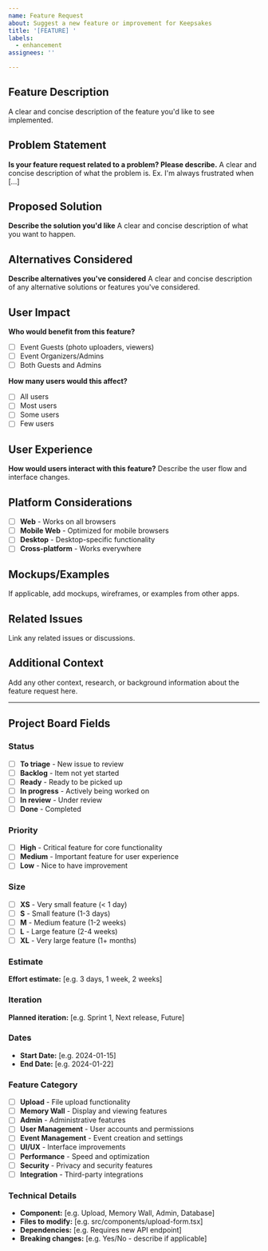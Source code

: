 ```yaml
---
name: Feature Request
about: Suggest a new feature or improvement for Keepsakes
title: '[FEATURE] '
labels: 
  - enhancement
assignees: ''

---
```


## Feature Description
A clear and concise description of the feature you'd like to see implemented.

## Problem Statement
**Is your feature request related to a problem? Please describe.**
A clear and concise description of what the problem is. Ex. I'm always frustrated when [...]

## Proposed Solution
**Describe the solution you'd like**
A clear and concise description of what you want to happen.

## Alternatives Considered
**Describe alternatives you've considered**
A clear and concise description of any alternative solutions or features you've considered.

## User Impact
**Who would benefit from this feature?**
- [ ] Event Guests (photo uploaders, viewers)
- [ ] Event Organizers/Admins
- [ ] Both Guests and Admins

**How many users would this affect?**
- [ ] All users
- [ ] Most users
- [ ] Some users
- [ ] Few users

## User Experience
**How would users interact with this feature?**
Describe the user flow and interface changes.

## Platform Considerations
- [ ] **Web** - Works on all browsers
- [ ] **Mobile Web** - Optimized for mobile browsers
- [ ] **Desktop** - Desktop-specific functionality
- [ ] **Cross-platform** - Works everywhere

## Mockups/Examples
If applicable, add mockups, wireframes, or examples from other apps.

## Related Issues
Link any related issues or discussions.

## Additional Context
Add any other context, research, or background information about the feature request here.

---

## Project Board Fields

### Status
- [ ] **To triage** - New issue to review
- [ ] **Backlog** - Item not yet started
- [ ] **Ready** - Ready to be picked up
- [ ] **In progress** - Actively being worked on
- [ ] **In review** - Under review
- [ ] **Done** - Completed

### Priority
- [ ] **High** - Critical feature for core functionality
- [ ] **Medium** - Important feature for user experience
- [ ] **Low** - Nice to have improvement

### Size
- [ ] **XS** - Very small feature (< 1 day)
- [ ] **S** - Small feature (1-3 days)
- [ ] **M** - Medium feature (1-2 weeks)
- [ ] **L** - Large feature (2-4 weeks)
- [ ] **XL** - Very large feature (1+ months)

### Estimate
**Effort estimate:** [e.g. 3 days, 1 week, 2 weeks]

### Iteration
**Planned iteration:** [e.g. Sprint 1, Next release, Future]

### Dates
- **Start Date:** [e.g. 2024-01-15]
- **End Date:** [e.g. 2024-01-22]

### Feature Category
- [ ] **Upload** - File upload functionality
- [ ] **Memory Wall** - Display and viewing features
- [ ] **Admin** - Administrative features
- [ ] **User Management** - User accounts and permissions
- [ ] **Event Management** - Event creation and settings
- [ ] **UI/UX** - Interface improvements
- [ ] **Performance** - Speed and optimization
- [ ] **Security** - Privacy and security features
- [ ] **Integration** - Third-party integrations

### Technical Details
- **Component:** [e.g. Upload, Memory Wall, Admin, Database]
- **Files to modify:** [e.g. src/components/upload-form.tsx]
- **Dependencies:** [e.g. Requires new API endpoint]
- **Breaking changes:** [e.g. Yes/No - describe if applicable]

